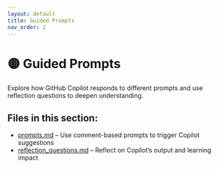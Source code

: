 ```yaml
---
layout: default
title: Guided Prompts
nav_order: 2
---
```


# 🟡 Guided Prompts

Explore how GitHub Copilot responds to different prompts and use reflection questions to deepen understanding.

## Files in this section:
- [prompts.md](prompts.md) – Use comment-based prompts to trigger Copilot suggestions
- [reflection_questions.md](reflection_questions.md) – Reflect on Copilot’s output and learning impact
